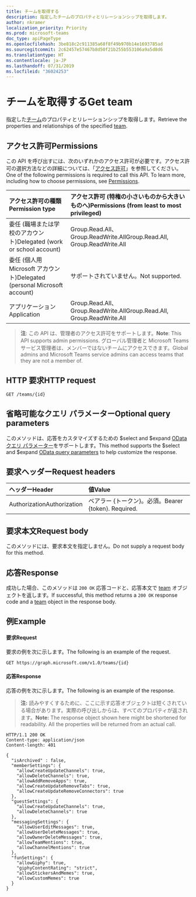 ```yaml
---
title: チームを取得する
description: 指定したチームのプロパティとリレーションシップを取得します。
author: nkramer
localization_priority: Priority
ms.prod: microsoft-teams
doc_type: apiPageType
ms.openlocfilehash: 3be818c2c911385a68f8f49b970b14e1693785ad
ms.sourcegitcommit: 2c62457e57467b8d50f21b255b553106a9a5d8d6
ms.translationtype: HT
ms.contentlocale: ja-JP
ms.lasthandoff: 07/31/2019
ms.locfileid: "36024253"
---
```

# <a name="get-team"></a><span data-ttu-id="6a7b5-103">チームを取得する</span><span class="sxs-lookup"><span data-stu-id="6a7b5-103">Get team</span></span>



<span data-ttu-id="6a7b5-104">指定した[チーム](../resources/team.md)のプロパティとリレーションシップを取得します。</span><span class="sxs-lookup"><span data-stu-id="6a7b5-104">Retrieve the properties and relationships of the specified [team](../resources/team.md).</span></span>

## <a name="permissions"></a><span data-ttu-id="6a7b5-105">アクセス許可</span><span class="sxs-lookup"><span data-stu-id="6a7b5-105">Permissions</span></span>
<span data-ttu-id="6a7b5-p101">この API を呼び出すには、次のいずれかのアクセス許可が必要です。アクセス許可の選択方法などの詳細については、「[アクセス許可](/graph/permissions-reference)」を参照してください。</span><span class="sxs-lookup"><span data-stu-id="6a7b5-p101">One of the following permissions is required to call this API. To learn more, including how to choose permissions, see [Permissions](/graph/permissions-reference).</span></span>

|<span data-ttu-id="6a7b5-108">アクセス許可の種類</span><span class="sxs-lookup"><span data-stu-id="6a7b5-108">Permission type</span></span>      | <span data-ttu-id="6a7b5-109">アクセス許可 (特権の小さいものから大きいものへ)</span><span class="sxs-lookup"><span data-stu-id="6a7b5-109">Permissions (from least to most privileged)</span></span>              |
|:--------------------|:---------------------------------------------------------|
|<span data-ttu-id="6a7b5-110">委任 (職場または学校のアカウント)</span><span class="sxs-lookup"><span data-stu-id="6a7b5-110">Delegated (work or school account)</span></span> | <span data-ttu-id="6a7b5-111">Group.Read.All、Group.ReadWrite.All</span><span class="sxs-lookup"><span data-stu-id="6a7b5-111">Group.Read.All, Group.ReadWrite.All</span></span>    |
|<span data-ttu-id="6a7b5-112">委任 (個人用 Microsoft アカウント)</span><span class="sxs-lookup"><span data-stu-id="6a7b5-112">Delegated (personal Microsoft account)</span></span> | <span data-ttu-id="6a7b5-113">サポートされていません。</span><span class="sxs-lookup"><span data-stu-id="6a7b5-113">Not supported.</span></span>    |
|<span data-ttu-id="6a7b5-114">アプリケーション</span><span class="sxs-lookup"><span data-stu-id="6a7b5-114">Application</span></span> | <span data-ttu-id="6a7b5-115">Group.Read.All、Group.ReadWrite.All</span><span class="sxs-lookup"><span data-stu-id="6a7b5-115">Group.Read.All, Group.ReadWrite.All</span></span>    |

> <span data-ttu-id="6a7b5-116">**注**: この API は、管理者のアクセス許可をサポートします。</span><span class="sxs-lookup"><span data-stu-id="6a7b5-116">**Note**: This API supports admin permissions.</span></span> <span data-ttu-id="6a7b5-117">グローバル管理者と Microsoft Teams サービス管理者は、メンバーではないチームにアクセスできます。</span><span class="sxs-lookup"><span data-stu-id="6a7b5-117">Global admins and Microsoft Teams service admins can access teams that they are not a member of.</span></span>

## <a name="http-request"></a><span data-ttu-id="6a7b5-118">HTTP 要求</span><span class="sxs-lookup"><span data-stu-id="6a7b5-118">HTTP request</span></span>

<!-- { "blockType": "ignored" } -->
```http
GET /teams/{id}
```

## <a name="optional-query-parameters"></a><span data-ttu-id="6a7b5-119">省略可能なクエリ パラメーター</span><span class="sxs-lookup"><span data-stu-id="6a7b5-119">Optional query parameters</span></span>
<span data-ttu-id="6a7b5-120">このメソッドは、応答をカスタマイズするための $select and $expand [OData クエリ パラメーター](/graph/query-parameters)をサポートします。</span><span class="sxs-lookup"><span data-stu-id="6a7b5-120">This method supports the $select and $expand [OData query parameters](/graph/query-parameters) to help customize the response.</span></span>

## <a name="request-headers"></a><span data-ttu-id="6a7b5-121">要求ヘッダー</span><span class="sxs-lookup"><span data-stu-id="6a7b5-121">Request headers</span></span>
| <span data-ttu-id="6a7b5-122">ヘッダー</span><span class="sxs-lookup"><span data-stu-id="6a7b5-122">Header</span></span>       | <span data-ttu-id="6a7b5-123">値</span><span class="sxs-lookup"><span data-stu-id="6a7b5-123">Value</span></span> |
|:---------------|:--------|
| <span data-ttu-id="6a7b5-124">Authorization</span><span class="sxs-lookup"><span data-stu-id="6a7b5-124">Authorization</span></span>  | <span data-ttu-id="6a7b5-p103">ベアラー {トークン}。必須。</span><span class="sxs-lookup"><span data-stu-id="6a7b5-p103">Bearer {token}. Required.</span></span>  |

## <a name="request-body"></a><span data-ttu-id="6a7b5-127">要求本文</span><span class="sxs-lookup"><span data-stu-id="6a7b5-127">Request body</span></span>
<span data-ttu-id="6a7b5-128">このメソッドには、要求本文を指定しません。</span><span class="sxs-lookup"><span data-stu-id="6a7b5-128">Do not supply a request body for this method.</span></span>

## <a name="response"></a><span data-ttu-id="6a7b5-129">応答</span><span class="sxs-lookup"><span data-stu-id="6a7b5-129">Response</span></span>

<span data-ttu-id="6a7b5-130">成功した場合、このメソッドは `200 OK` 応答コードと、応答本文で [team](../resources/team.md) オブジェクトを返します。</span><span class="sxs-lookup"><span data-stu-id="6a7b5-130">If successful, this method returns a `200 OK` response code and a [team](../resources/team.md) object in the response body.</span></span>
## <a name="example"></a><span data-ttu-id="6a7b5-131">例</span><span class="sxs-lookup"><span data-stu-id="6a7b5-131">Example</span></span>
#### <a name="request"></a><span data-ttu-id="6a7b5-132">要求</span><span class="sxs-lookup"><span data-stu-id="6a7b5-132">Request</span></span>
<span data-ttu-id="6a7b5-133">要求の例を次に示します。</span><span class="sxs-lookup"><span data-stu-id="6a7b5-133">The following is an example of the request.</span></span>
<!-- {
  "blockType": "ignored",
  "name": "get_team"
}-->
```http
GET https://graph.microsoft.com/v1.0/teams/{id}
```
#### <a name="response"></a><span data-ttu-id="6a7b5-134">応答</span><span class="sxs-lookup"><span data-stu-id="6a7b5-134">Response</span></span>
<span data-ttu-id="6a7b5-135">応答の例を次に示します。</span><span class="sxs-lookup"><span data-stu-id="6a7b5-135">The following is an example of the response.</span></span> 

><span data-ttu-id="6a7b5-p104">**注:** 読みやすくするために、ここに示す応答オブジェクトは短くされている場合があります。実際の呼び出しからは、すべてのプロパティが返されます。</span><span class="sxs-lookup"><span data-stu-id="6a7b5-p104">**Note:** The response object shown here might be shortened for readability. All the properties will be returned from an actual call.</span></span>
<!-- {
  "blockType": "ignored",
  "truncated": true,
  "@odata.type": "microsoft.graph.team"
} -->
```http
HTTP/1.1 200 OK
Content-type: application/json
Content-length: 401

{
  "isArchived" : false,
  "memberSettings": {
    "allowCreateUpdateChannels": true,
    "allowDeleteChannels": true,
    "allowAddRemoveApps": true,
    "allowCreateUpdateRemoveTabs": true,
    "allowCreateUpdateRemoveConnectors": true    
  },
  "guestSettings": {
    "allowCreateUpdateChannels": true,
    "allowDeleteChannels": true 
  },
  "messagingSettings": {
    "allowUserEditMessages": true,
    "allowUserDeleteMessages": true,
    "allowOwnerDeleteMessages": true,
    "allowTeamMentions": true,
    "allowChannelMentions": true    
  },
  "funSettings": {
    "allowGiphy": true,
    "giphyContentRating": "strict",
    "allowStickersAndMemes": true,
    "allowCustomMemes": true
  }
}
```

<!-- uuid: 8fcb5dbc-d5aa-4681-8e31-b001d5168d79
2015-10-25 14:57:30 UTC -->
<!-- {
  "type": "#page.annotation",
  "description": "Get team",
  "keywords": "",
  "section": "documentation",
  "tocPath": ""
}-->
